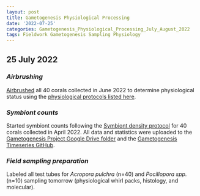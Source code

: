 ```yaml
---
layout: post
title: Gametogenesis Physiological Processing
date: '2022-07-25'
categories: Gametogenesis_Physiological_Processing_July_August_2022
tags: Fieldwork Gametogenesis Sampling Physiology
---
```


## 25 July 2022

### *Airbrushing*
[Airbrushed](https://github.com/urol-e5/protocols/blob/master/2020-01-01-Airbrushing.md) all 40 corals collected in June 2022 to determine physiological status using the [physiological protocols listed here](https://github.com/urol-e5/protocols).

### *Symbiont counts*

Started symbiont counts following the [Symbiont density protocol](https://github.com/urol-e5/protocols/blob/master/2020-01-07-Cell_Density-Protocol.md) for 40 corals collected in April 2022. All data and statistics were uploaded to the [Gametogenesis Project Google Drive folder](https://drive.google.com/drive/u/0/folders/1KSkMOiGlpIDJ80WWa3U5HESVHea4GNIu) and the [Gametogenesis Timeseries GitHub](https://github.com/daniellembecker/Gametogenesis/tree/main/gametogenesis_timeseries). 

### *Field sampling preparation*

Labeled all test tubes for *Acropora pulchra* (n=40) and *Pocillopora spp.* (n=10) sampling tomorrow (physiological whirl packs, histology, and molecular). 
